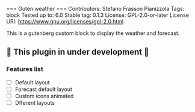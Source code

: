 === Guten weather ===
Contributors:      Stefano Frasson Pianizzola
Tags:              block
Tested up to:      6.0
Stable tag:        0.1.3
License:           GPL-2.0-or-later
License URI:       https://www.gnu.org/licenses/gpl-2.0.html

This is a gutenberg custom block to display the weather and forecast.
## :rotating_light:  This plugin in under development :rotating_light: 

### Features list

- [ ] Default layout
- [ ] Forecast default layout
- [ ] Custom icons animated
- [ ] Dfferent layouts